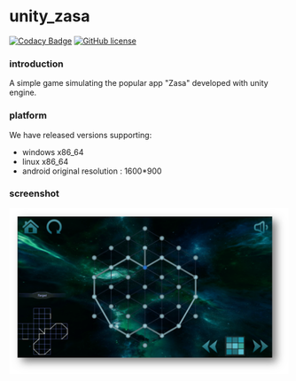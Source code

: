 # unity_zasa

[![Codacy Badge](https://api.codacy.com/project/badge/Grade/1b57d18f04ad472ba0c2f1fb3b5a0cf4)](https://www.codacy.com/app/mythsman/unity_zasa?utm_source=github.com&amp;utm_medium=referral&amp;utm_content=mythsman/unity_zasa&amp;utm_campaign=Badge_Grade)
[![GitHub license](https://img.shields.io/github/license/mythsman/unity_zasa.svg)](https://github.com/mythsman/unity_zasa/blob/master/LICENSE)


### introduction

A simple game simulating the popular app "Zasa" developed with unity engine.

### platform
We have released versions supporting:
* windows x86_64
* linux x86_64
* android 
original resolution : 1600*900

### screenshot

![screenshot](Assets/Resources/images/screenshot.png)
